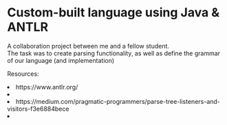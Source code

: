 # Custom-built language using Java & ANTLR

A collaboration project between me and a fellow student. <br />
The task was to create parsing functionality, as well as define the grammar of our language (and implementation) <br />

Resources: <br />
<li> https://www.antlr.org/ <li/> <br/>
<li> https://medium.com/pragmatic-programmers/parse-tree-listeners-and-visitors-f3e6884bece <li/> <br/>

